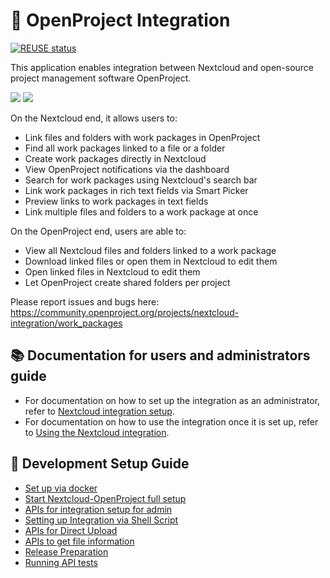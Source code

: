 <!--
  - SPDX-FileCopyrightText: 2022-2025 Jankari Tech Pvt. Ltd.
  - SPDX-FileCopyrightText: 2022-2023 OpenProject GmbH
  - SPDX-FileCopyrightText: 2021 Nextcloud GmbH and Nextcloud contributors
  - SPDX-License-Identifier: AGPL-3.0-or-later
-->
# 🔗 OpenProject Integration

[![REUSE status](https://api.reuse.software/badge/github.com/nextcloud/integration_openproject)](https://api.reuse.software/info/github.com/nextcloud/integration_openproject)

This application enables integration between Nextcloud and open-source project management software OpenProject. 

![](https://github.com/nextcloud/integration_openproject/raw/master/img/screenshot1.png)
![](https://github.com/nextcloud/integration_openproject/raw/master/img/screenshot2.png)

On the Nextcloud end, it allows users to:

* Link files and folders with work packages in OpenProject
* Find all work packages linked to a file or a folder
* Create work packages directly in Nextcloud
* View OpenProject notifications via the dashboard
* Search for work packages using Nextcloud's search bar
* Link work packages in rich text fields via Smart Picker
* Preview links to work packages in text fields
* Link multiple files and folders to a work package at once

On the OpenProject end, users are able to:

* View all Nextcloud files and folders linked to a work package
* Download linked files or open them in Nextcloud to edit them
* Open linked files in Nextcloud to edit them
* Let OpenProject create shared folders per project

Please report issues and bugs here: https://community.openproject.org/projects/nextcloud-integration/work_packages

## 📚 Documentation for users and administrators guide
- For documentation on how to set up the integration as an administrator, refer to [Nextcloud integration setup](https://openproject.org/docs/system-admin-guide/integrations/nextcloud/).
- For documentation on how to use the integration once it is set up, refer to [Using the Nextcloud integration](https://openproject.org/docs/user-guide/nextcloud-integration/).

## 🔨 Development Setup Guide
- [Set up via docker](docs/setup_via_docker.md)
- [Start Nextcloud-OpenProject full setup](docs/setup_nc_op__full.md)
- [APIs for integration setup for admin](docs/setting_up_as_admin.md)
- [Setting up Integration via Shell Script](docs/setting_up_via_shell_script.md)
- [APIs for Direct Upload](docs/direct_upload.md)
- [APIs to get file information](docs/get_file_information.md)
- [Release Preparation](docs/release.md)
- [Running API tests](docs/running_API_test.md)
